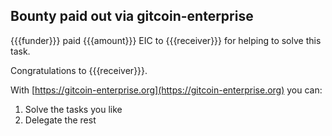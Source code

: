 ## Bounty paid out via gitcoin-enterprise

{{{funder}}} paid {{{amount}}} EIC to {{{receiver}}} for helping to solve this task.

Congratulations to {{{receiver}}}.  

With [https://gitcoin-enterprise.org](https://gitcoin-enterprise.org) you can: 

1. Solve the tasks you like 
2. Delegate the rest

